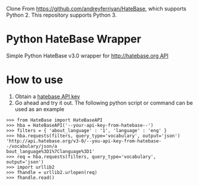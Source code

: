 Clone From https://github.com/andreyferriyan/HateBase, which supports Python 2. This repository supports Python 3. 

Python HateBase Wrapper
===========

Simple Python HateBase v3.0 wrapper for [http://hatebase.org API](http://www.hatebase.org/connect_api)

# How to use

1. Obtain a [hatebase API key](http://www.hatebase.org/request_api)
2. Go ahead and try it out. The following python script or command can be used as an example

```
>>> from HateBase import HateBaseAPI
>>> hba = HateBaseAPI('--your-api-key-from-hatebase--')
>>> filters = { 'about_language' : '1', 'language' : 'eng' }
>>> hba.requests(filters, query_type='vocabulary', output='json')
'http://api.hatebase.org/v3-0/--you-api-key-from-hatebase--/vocabulary/json/a
bout_language%3D1%7Clanguage%3D1'
>>> req = hba.requests(filters, query_type='vocabulary', output='json')
>>> import urllib2
>>> fhandle = urllib2.urlopen(req)
>>> fhandle.read()
```


